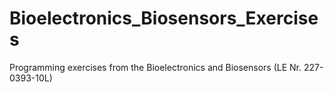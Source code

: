 # Bioelectronics_Biosensors_Exercises
Programming exercises from the Bioelectronics and Biosensors (LE Nr.  227-0393-10L)
